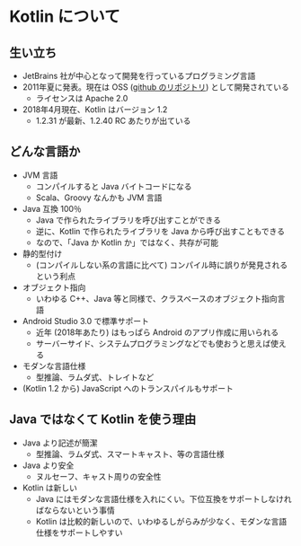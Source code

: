 # Kotlin について

## 生い立ち

* JetBrains 社が中心となって開発を行っているプログラミング言語
* 2011年夏に発表。現在は OSS ([github のリポジトリ](https://github.com/JetBrains/kotlin)) として開発されている
  * ライセンスは Apache 2.0
* 2018年4月現在、Kotlin はバージョン 1.2
  * 1.2.31 が最新、1.2.40 RC あたりが出ている

## どんな言語か

* JVM 言語
  * コンパイルすると Java バイトコードになる
  * Scala、Groovy なんかも JVM 言語
* Java 互換 100％
  * Java で作られたライブラリを呼び出すことができる
  * 逆に、Kotlin で作られたライブラリを Java から呼び出すこともできる
  * なので、「Java か Kotlin か」ではなく、共存が可能
* 静的型付け
  * (コンパイルしない系の言語に比べて) コンパイル時に誤りが発見されるという利点
* オブジェクト指向
  * いわゆる C++、Java 等と同様で、クラスベースのオブジェクト指向言語
* Android Studio 3.0 で標準サポート
  * 近年 (2018年あたり) はもっぱら Android のアプリ作成に用いられる
  * サーバーサイド、システムプログラミングなどでも使おうと思えば使える
* モダンな言語仕様
  * 型推論、ラムダ式、トレイトなど
* (Kotlin 1.2 から) JavaScript へのトランスパイルもサポート

## Java ではなくて Kotlin を使う理由

* Java より記述が簡潔
  * 型推論、ラムダ式、スマートキャスト、等の言語仕様
* Java より安全
  * ヌルセーフ、キャスト周りの安全性
* Kotlin は新しい
  * Java にはモダンな言語仕様を入れにくい。下位互換をサポートしなければならないという事情
  * Kotlin は比較的新しいので、いわゆるしがらみが少なく、モダンな言語仕様をサポートしやすい

